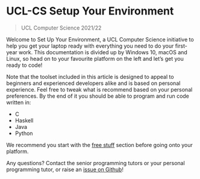 # UCL-CS Setup Your Environment
> UCL Computer Science 2021/22

Welcome to Set Up Your Environment, a UCL Computer Science initiative to help you get your laptop ready with everything 
you need to do your first-year work. This documentation is divided up by Windows 10, macOS and Linux, so head on to your 
favourite platform on the left and let’s get you ready to code!

Note that the toolset included in this article is designed to appeal to beginners and experienced developers alike and 
is based on personal experience. Feel free to tweak what is recommend based on your personal preferences. By the end 
of it you should be able to program and run code written in:
* C
* Haskell
* Java
* Python

We recommend you start with the [free stuff](/all/free-stuff) section before going onto your platform.

Any questions? Contact the senior programming tutors or your personal programming tutor, or raise an
[issue on Github](https://github.com/greenfrogs/ucl_cs_setup_your_environment/issues)!

